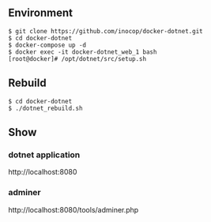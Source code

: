 ## Environment
```
$ git clone https://github.com/inocop/docker-dotnet.git
$ cd docker-dotnet
$ docker-compose up -d
$ docker exec -it docker-dotnet_web_1 bash
[root@docker]# /opt/dotnet/src/setup.sh
```

## Rebuild
```
$ cd docker-dotnet
$ ./dotnet_rebuild.sh
```

## Show

### dotnet application
http://localhost:8080

### adminer
http://localhost:8080/tools/adminer.php
